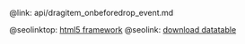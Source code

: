 @link: api/dragitem_onbeforedrop_event.md

@seolinktop: [html5 framework](https://webix.com)
@seolink: [download datatable](https://webix.com/widget/datatable/)